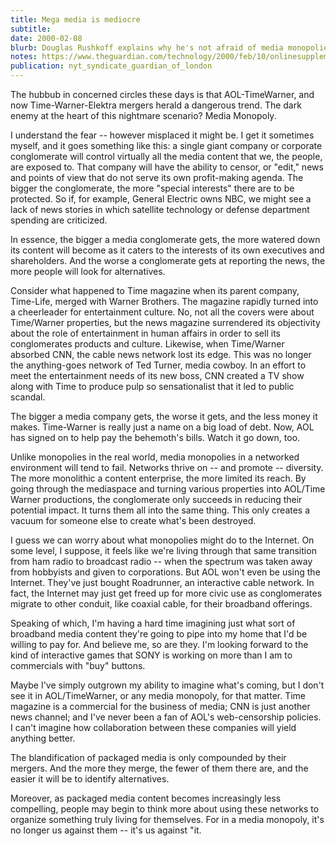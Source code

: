 ```yaml
---
title: Mega media is mediocre
subtitle: 
date: 2000-02-08
blurb: Douglas Rushkoff explains why he's not afraid of media monopolies
notes: https://www.theguardian.com/technology/2000/feb/10/onlinesupplement6
publication: nyt_syndicate_guardian_of_london
---
```



The hubbub in concerned circles these days is that AOL-TimeWarner, and now Time-Warner-Elektra mergers herald a dangerous trend. The dark enemy at the heart of this nightmare scenario? Media Monopoly.

I understand the fear -- however misplaced it might be. I get it sometimes myself, and it goes something like this: a single giant company or corporate conglomerate will control virtually all the media content that we, the people, are exposed to. That company will have the ability to censor, or "edit," news and points of view that do not serve its own profit-making agenda. The bigger the conglomerate, the more "special interests" there are to be protected. So if, for example, General Electric owns NBC, we might see a lack of news stories in which satellite technology or defense department spending are criticized.

In essence, the bigger a media conglomerate gets, the more watered down its content will become as it caters to the interests of its own executives and shareholders. And the worse a conglomerate gets at reporting the news, the more people will look for alternatives.

Consider what happened to Time magazine when its parent company, Time-Life, merged with Warner Brothers. The magazine rapidly turned into a cheerleader for entertainment culture. No, not all the covers were about Time/Warner properties, but the news magazine surrendered its objectivity about the role of entertainment in human affairs in order to sell its conglomerates products and culture. Likewise, when Time/Warner absorbed CNN, the cable news network lost its edge. This was no longer the anything-goes network of Ted Turner, media cowboy. In an effort to meet the entertainment needs of its new boss, CNN created a TV show along with Time to produce pulp so sensationalist that it led to public scandal.

The bigger a media company gets, the worse it gets, and the less money it makes. Time-Warner is really just a name on a big load of debt. Now, AOL has signed on to help pay the behemoth's bills. Watch it go down, too.

Unlike monopolies in the real world, media monopolies in a networked environment will tend to fail. Networks thrive on -- and promote -- diversity. The more monolithic a content enterprise, the more limited its reach. By going through the mediaspace and turning various properties into AOL/Time Warner productions, the conglomerate only succeeds in reducing their potential impact. It turns them all into the same thing. This only creates a vacuum for someone else to create what's been destroyed.

I guess we can worry about what monopolies might do to the Internet. On some level, I suppose, it feels like we're living through that same transition from ham radio to broadcast radio -- when the spectrum was taken away from hobbyists and given to corporations. But AOL won't even be using the Internet. They've just bought Roadrunner, an interactive cable network. In fact, the Internet may just get freed up for more civic use as conglomerates migrate to other conduit, like coaxial cable, for their broadband offerings.

Speaking of which, I'm having a hard time imagining just what sort of broadband media content they're going to pipe into my home that I'd be willing to pay for. And believe me, so are they. I'm looking forward to the kind of interactive games that SONY is working on more than I am to commercials with "buy" buttons.

Maybe I've simply outgrown my ability to imagine what's coming, but I don't see it in AOL/TimeWarner, or any media monopoly, for that matter. Time magazine is a commercial for the business of media; CNN is just another news channel; and I've never been a fan of AOL's web-censorship policies. I can't imagine how collaboration between these companies will yield anything better.

The blandification of packaged media is only compounded by their mergers. And the more they merge, the fewer of them there are, and the easier it will be to identify alternatives.

Moreover, as packaged media content becomes increasingly less compelling, people may begin to think more about using these networks to organize something truly living for themselves. For in a media monopoly, it's no longer us against them -- it's us against "it.

